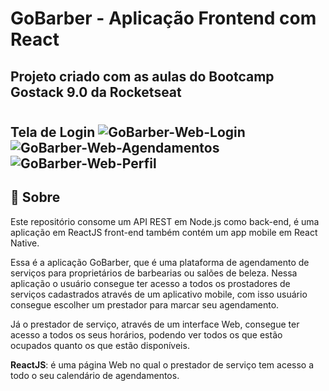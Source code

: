 # GoBarber - Aplicação Frontend com React

## Projeto criado com as aulas do Bootcamp Gostack 9.0 da Rocketseat
<h1 align="center">
  <h2>Tela de Login</>
    <img alt="GoBarber-Web-Login" src="https://res.cloudinary.com/okmarcos93/image/upload/v1616344217/dashboard_inicial_gg1s1z.png" />
    <img alt="GoBarber-Web-Agendamentos" src="https://res.cloudinary.com/okmarcos93/image/upload/v1616344218/dashboard_agendamentos_gty4cl.png" />
    <img alt="GoBarber-Web-Perfil" src="https://res.cloudinary.com/okmarcos93/image/upload/v1616344219/dashboard_perfil_cvx1iz.png" />
</h1>

## :page_with_curl: Sobre
Este repositório consome um API REST em Node.js como back-end, é uma aplicação em ReactJS front-end também contém um app mobile em React Native.

Essa é a aplicação GoBarber, que é uma plataforma de agendamento de serviços para proprietários de barbearias ou salões de beleza. Nessa aplicação o usuário consegue ter acesso a todos os prostadores de serviços cadastrados através de um aplicativo mobile, com isso usuário consegue escolher um prestador para marcar seu agendamento.

Já o prestador de serviço, através de um interface Web, consegue ter acesso a todos os seus horários, podendo ver todos os que estão ocupados quanto os que estão disponíveis.

**ReactJS**: é uma página Web no qual o prestador de serviço tem acesso a todo o seu calendário de agendamentos.

